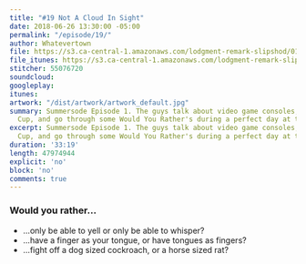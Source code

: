 ```yaml
---
title: "#19 Not A Cloud In Sight"
date: 2018-06-26 13:30:00 -05:00
permalink: "/episode/19/"
author: Whatevertown
file: https://s3.ca-central-1.amazonaws.com/lodgment-remark-slipshod/019.mp3
file_itunes: https://s3.ca-central-1.amazonaws.com/lodgment-remark-slipshod/019.m4a
stitcher: 55076720
soundcloud: 
googleplay: 
itunes: 
artwork: "/dist/artwork/artwork_default.jpg"
summary: Summersode Episode 1. The guys talk about video game consoles, the World
  Cup, and go through some Would You Rather's during a perfect day at the beach.
excerpt: Summersode Episode 1. The guys talk about video game consoles, the World
  Cup, and go through some Would You Rather's during a perfect day at the beach.
duration: '33:19'
length: 47974944
explicit: 'no'
block: 'no'
comments: true
---
```


### Would you rather…
- …only be able to yell or only be able to whisper?
- …have a finger as your tongue, or have tongues as fingers?
- …fight off a dog sized cockroach, or a horse sized rat?
